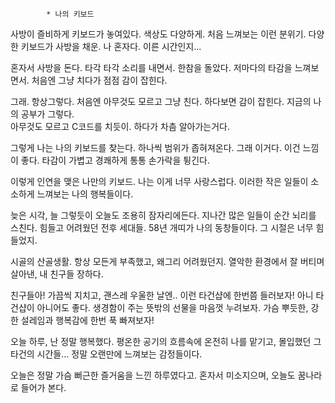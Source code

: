 
            * 나의 키보드

사방이 즐비하게 키보드가 놓여있다. 색상도 다양하게.
처음 느껴보는 이런 분위기. 다양한 키보드가 사방을 채운.
나 혼자다. 이른 시간인지...

혼자서 사방을 돈다. 타각 타각 소리를 내면서.
한참을 돌았다. 저마다의 타감을 느껴보면서.
처음엔 그냥 치다가 점점 감이 잡힌다.

그래. 항상그렇다. 처음엔 아무것도 모르고 그냥 친다.
하다보면 감이 잡힌다.
지금의 나의 공부가 그렇다.  
아무것도 모르고 C코드를 치듯이.
하다가 차츰 알아가는거다.

그렇게 나는 나의 키보드를 찾는다.
하나씩 범위가 좁혀져온다. 그래 이거다.
이건 느낌이 좋다. 타감이 가볍고 경쾌하게 통통 손가락을 튕긴다.

이렇게 인연을 맺은 나만의 키보드.
나는 이게 너무 사랑스럽다. 
이러한 작은 일들이 소소하게 느껴보는 나의 행복들이다.

늦은 시각, 늘 그렇듯이 오늘도 조용히 잠자리에든다.
지나간 많은 일들이 순간 뇌리를 스친다.
힘들고 어려웠던 전후 세대들. 58년 개띠가 나의 동창들이다.
그 시절은 너무 힘들었지.

시골의 산골생활. 항상 모든게 부족했고, 왜그리 어려웠던지.
열악한 환경에서 잘 버티며 살아낸, 내 친구들 장하다.

친구들아! 가끔씩 지치고, 괜스레 우울한 날엔..
이런 타건샵에 한번쯤 들러보자! 아니 타건샵이 아니어도 좋다.
생경함이 주는 뜻밖의 선물을 마음껏 누려보자. 
가슴 뿌듯한, 강한 설레임과 행복감에 한번 푹 빠져보자!

오늘 하루, 난 정말 행복했다. 
평온한 공기의 흐름속에 온전히 나를 맡기고,
몰입했던 그 타건의 시간들...
정말 오랜만에 느껴보는 감정들이다.

오늘은 정말 가슴 뻐근한 즐거움을 느낀 하루였다고.
혼자서 미소지으며, 
오늘도 꿈나라로 들어가 본다.




